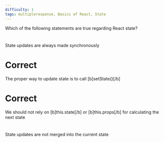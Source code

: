 ```yaml
---
difficulty: 1
tags: multipleresponse, Basics of React, State
---
```


Which of the following statements are true regarding React state?

#

State updates are always made synchronously

# Correct

The proper way to update state is to call [b]setState()[/b]

# Correct

We should not rely on [b]this.state[/b] or [b]this.props[/b] for calculating the next state

#

State updates are not merged into the current state

